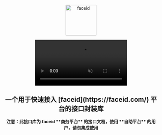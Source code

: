 <p align="center"><img src="src/main/resources/logo_megvii_faceid.png" alt="faceid" width="100"/></p>
<p align="center"><video id="top-video" muted="" autoplay="" autobuffer="autobuffer" playsinline="playsinline" loop="">
<source src="//assets.faceid.com/official/banner.ee5fb1f1.mp4"><img src="//assets.faceid.com/official/banner.ddeead71.png">
</video></p>
<h2 align="center">一个用于快速接入 [faceid](https://faceid.com/) 平台的接口封装库</h2>
<p align="center"><b>注意：此接口库为 faceid **商务平台** 的接口文档，使用 **自助平台** 的用户，请勿集成使用</b></p>








